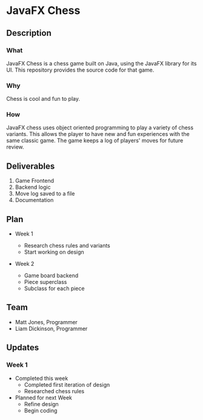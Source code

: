 # JavaFX Chess

## Description

### What
JavaFX Chess is a chess game built on Java, using the JavaFX library for its UI. This repository provides the source code for that game.

### Why
Chess is cool and fun to play.

### How
JavaFX chess uses object oriented programming to play a variety of chess variants. This allows the player to have new and fun experiences with the same classic game. The game keeps a log of players' moves for future review.

## Deliverables
1. Game Frontend
2. Backend logic
3. Move log saved to a file
4. Documentation

## Plan
- Week 1

  - Research chess rules and variants
  - Start working on design

- Week 2

  - Game board backend
  - Piece superclass
  - Subclass for each piece

## Team
- Matt Jones, Programmer
- Liam Dickinson, Programmer

## Updates

### Week 1
- Completed this week
  - Completed first iteration of design
  - Researched chess rules
- Planned for next Week
  - Refine design
  - Begin coding
